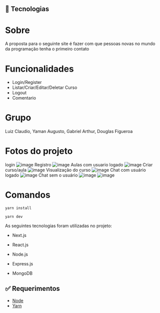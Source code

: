 
## :rocket: Tecnologias ##

# Sobre

A proposta para o seguinte site é fazer com que pessoas novas no mundo da programação tenha o primeiro contato

# Funcionalidades

- Login/Register
- Listar/Criar/Editar/Deletar Curso
- Logout
- Comentario

# Grupo

Luiz Claudio, Yaman Augusto, Gabriel Arthur, Douglas Figueroa

# Fotos do projeto

login
![image](https://user-images.githubusercontent.com/71986202/176062950-a545c999-000e-4363-96f2-0a7858a21ddc.png)
Registro
![image](https://user-images.githubusercontent.com/71986202/176062965-99b89283-cb4b-49fc-a58d-57221327c27f.png)
Aulas com usuario logado
![image](https://user-images.githubusercontent.com/71986202/176062996-fa39e122-5bdd-4394-a585-4b9976a4f20c.png)
Criar curso/aula
![image](https://user-images.githubusercontent.com/71986202/176063012-6c48a1b5-6134-4806-8de9-9e48c0c7cf8b.png)
Visualização do curso
![image](https://user-images.githubusercontent.com/71986202/176063065-6ed13119-8fb6-49e6-8652-5844cd27a3b1.png)
Chat com usuário logado
![image](https://user-images.githubusercontent.com/71986202/176063079-f4c98acd-81da-4d30-80d7-3f8b19e2c85a.png)
Chat sem o usuário
![image](https://user-images.githubusercontent.com/71986202/176063093-8d934f08-93e7-4ed8-b940-8857aa3b9721.png)
![image](https://user-images.githubusercontent.com/71986202/176063101-e1eea310-1a23-4a62-8b73-97df9a86a5f7.png)


# Comandos
```
yarn install
```

```
yarn dev
```

As seguintes tecnologias foram utilizadas no projeto:

- Next.js
- React.js

- Node.js
- Express.js

- MongoDB

## :white_check_mark: Requerimentos ##

- [Node](https://nodejs.org/en/)
- [Yarn](https://yarnpkg.com/lang/en/)





